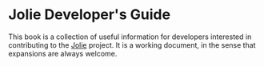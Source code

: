 # Jolie Developer's Guide

This book is a collection of useful information for developers interested in contributing to the [Jolie](http://www.jolie-lang.org) project. It is a working document, in the sense that expansions are always welcome.

